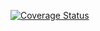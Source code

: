 [![Coverage Status](https://coveralls.io/repos/nokok/Karaffe/badge.png?branch=master)](https://coveralls.io/r/nokok/Karaffe?branch=master)
